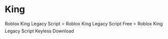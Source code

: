 # King
Roblox King Legacy Script ⭐️ Roblox King Legacy Script Free ⭐️ Roblox King Legacy Script Keyless Download

